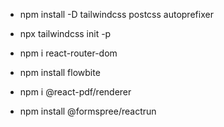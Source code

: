 - npm install -D tailwindcss postcss autoprefixer

- npx tailwindcss init -p

- npm i react-router-dom

- npm install flowbite

- npm i @react-pdf/renderer

- npm install @formspree/reactrun 